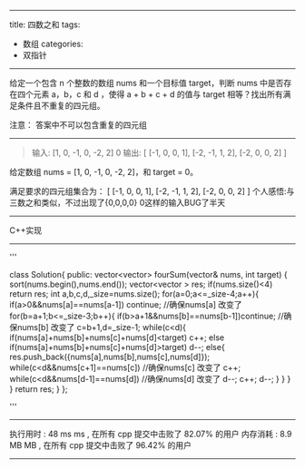 ---
title: 四数之和
tags:
- 数组
categories:
- 双指针
----
给定一个包含 n 个整数的数组 nums 和一个目标值 target，判断 nums 中是否存在四个元素 a，b，c 和 d ，使得 a + b + c + d 的值与 target 相等？找出所有满足条件且不重复的四元组。

注意：
答案中不可以包含重复的四元组

***
> 输入: [1, 0, -1, 0, -2, 2] 0
> 输出: [
  [-1,  0, 0, 1],
  [-2, -1, 1, 2],
  [-2,  0, 0, 2]
]

给定数组 nums = [1, 0, -1, 0, -2, 2]，和 target = 0。

满足要求的四元组集合为：
[
  [-1,  0, 0, 1],
  [-2, -1, 1, 2],
  [-2,  0, 0, 2]
]
个人感悟:与三数之和类似，不过出现了{0,0,0,0} 0这样的输入BUG了半天
***
C++实现
***
'''

class Solution{
	public: 
	vector<vector<int>> fourSum(vector<int>& nums, int target) {
        sort(nums.begin(),nums.end());
        vector<vector<int> > res;
        if(nums.size()<4)
        return res;
        int a,b,c,d,_size=nums.size();
        for(a=0;a<=_size-4;a++){
        	if(a>0&&nums[a]==nums[a-1]) continue;      //确保nums[a] 改变了
        	for(b=a+1;b<=_size-3;b++){
        		if(b>a+1&&nums[b]==nums[b-1])continue;   //确保nums[b] 改变了
        		c=b+1,d=_size-1;
        		while(c<d){
        			if(nums[a]+nums[b]+nums[c]+nums[d]<target)
        			    c++;
        			else if(nums[a]+nums[b]+nums[c]+nums[d]>target)
        			    d--;
        			else{
        				res.push_back({nums[a],nums[b],nums[c],nums[d]});
        				while(c<d&&nums[c+1]==nums[c])      //确保nums[c] 改变了
        				    c++;
        				while(c<d&&nums[d-1]==nums[d])      //确保nums[d] 改变了
        				    d--;
        				c++;
        				d--;
					}
				}
			}
		}
		return res;
    }
};

'''
***
执行用时 :
48 ms ms
, 在所有 cpp 提交中击败了
82.07%
的用户
内存消耗 :
8.9 MB MB
, 在所有 cpp 提交中击败了
96.42%
的用户
***
